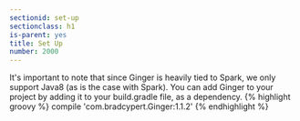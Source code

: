 ```yaml
---
sectionid: set-up
sectionclass: h1
is-parent: yes
title: Set Up
number: 2000
---
```

It's important to note that since Ginger is heavily tied to Spark, we only support Java8 (as is the case with Spark).
You can add Ginger to your project by adding it to your build.gradle file, as a dependency.
{% highlight groovy %}
compile 'com.bradcypert.Ginger:1.1.2'
{% endhighlight %}
